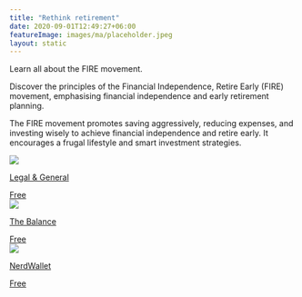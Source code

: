 ```yaml
---
title: "Rethink retirement"
date: 2020-09-01T12:49:27+06:00
featureImage: images/ma/placeholder.jpeg
layout: static
---
```


Learn all about the FIRE movement.

Discover the principles of the Financial Independence, Retire Early (FIRE) movement, emphasising financial independence and early retirement planning.

The FIRE movement promotes saving aggressively, reducing expenses, and investing wisely to achieve financial independence and retire early. It encourages a frugal lifestyle and smart investment strategies.

<a class="ma-link" href="https://www.legalandgeneral.com/retirement/rewirement/setting-financial-goals/the-fire-movement-what-is-it/"><div class="ma-card ma-card-Learning"><div class="ma-icon"><img src ="/images/Icon-check - learning - opacity.svg"/></div><div class="ma-name"><p>Legal & General</p></div><div class="ma-paid-text"><span>Free</span></div></div></a><a class="ma-link" href="https://www.thebalancemoney.com/what-is-the-fire-movement-5223463"><div class="ma-card ma-card-Learning"><div class="ma-icon"><img src ="/images/Icon-check - learning - opacity.svg"/></div><div class="ma-name"><p>The Balance</p></div><div class="ma-paid-text"><span>Free</span></div></div></a><a class="ma-link" href="https://www.nerdwallet.com/uk/personal-finance/guide-to-the-fire-movement/"><div class="ma-card ma-card-Learning"><div class="ma-icon"><img src ="/images/Icon-check - learning - opacity.svg"/></div><div class="ma-name"><p>NerdWallet</p></div><div class="ma-paid-text"><span>Free</span></div></div></a>  

<br/><br/>






